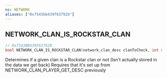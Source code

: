 ```yaml
---
ns: NETWORK
aliases: ["0x7543bb439f63792b"]
---
```

## NETWORK_CLAN_IS_ROCKSTAR_CLAN

```c
// 0x7543BB439F63792B
bool NETWORK_CLAN_IS_ROCKSTAR_CLAN(network_clan_desc clanToCheck, int sizeOfData);
```

Determines if a given clan is a Rockstar clan or not (Isn't actually stored in the data we get back)
Requires that it's set up from NETWORK_CLAN_PLAYER_GET_DESC previously

